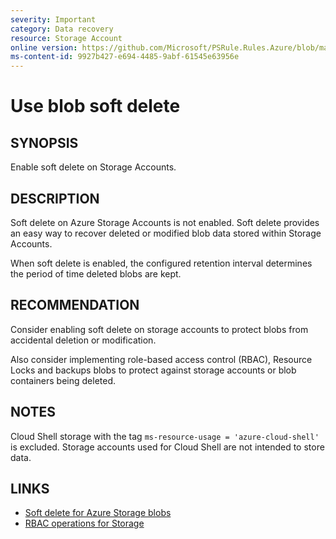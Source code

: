 ```yaml
---
severity: Important
category: Data recovery
resource: Storage Account
online version: https://github.com/Microsoft/PSRule.Rules.Azure/blob/main/docs/rules/en/Azure.Storage.SoftDelete.md
ms-content-id: 9927b427-e694-4485-9abf-61545e63956e
---
```


# Use blob soft delete

## SYNOPSIS

Enable soft delete on Storage Accounts.

## DESCRIPTION

Soft delete on Azure Storage Accounts is not enabled.
Soft delete provides an easy way to recover deleted or modified blob data stored within Storage Accounts.

When soft delete is enabled, the configured retention interval determines the period of time deleted blobs are kept.

## RECOMMENDATION

Consider enabling soft delete on storage accounts to protect blobs from accidental deletion or modification.

Also consider implementing role-based access control (RBAC), Resource Locks and backups blobs to protect against storage accounts or blob containers being deleted.

## NOTES

Cloud Shell storage with the tag `ms-resource-usage = 'azure-cloud-shell'` is excluded.
Storage accounts used for Cloud Shell are not intended to store data.

## LINKS

- [Soft delete for Azure Storage blobs](https://docs.microsoft.com/en-us/azure/storage/blobs/storage-blob-soft-delete)
- [RBAC operations for Storage](https://docs.microsoft.com/en-us/azure/role-based-access-control/resource-provider-operations#microsoftstorage)
